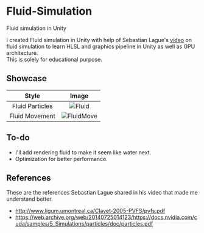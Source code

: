 # Fluid-Simulation
 Fluid simulation in Unity

I created Fluid simulation in Unity with help of Sebastian Lague's [video](https://www.youtube.com/watch?v=rSKMYc1CQHE) on fluid simulation to learn HLSL and graphics pipeline in Unity as well as GPU architecture.<br />
This is solely for educational purpose. 


## Showcase
|Style|Image|
|:--:|:--:|
|Fluid Particles | ![Fluid](.github/Fluid.gif)|
|Fluid Movement | ![FluidMove](.github/FluidMove.gif)|

## To-do
- I'll add rendering fluid to make it seem like water next.
- Optimization for better performance.

## References
These are the references Sebastian Lague shared in his video that made me understand better. <br />
- http://www.ligum.umontreal.ca/Clavet-2005-PVFS/pvfs.pdf
- https://web.archive.org/web/20140725014123/https://docs.nvidia.com/cuda/samples/5_Simulations/particles/doc/particles.pdf